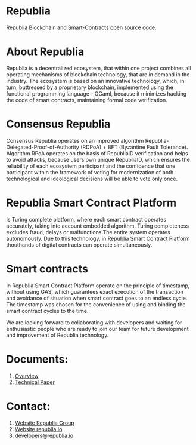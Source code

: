 # Republia
Republia Blockchain and Smart-Contracts open source code. 

# About Republia 
Republia is a decentralized ecosystem, that within one project combines all operating mechanisms of blockchain technology, that are in demand in the industry. The ecosystem is based on an innovative technology, which, in turn, buttressed by a proprietary blockchain, implemented using the functional programming language - OCaml, because it minimizes hacking the code of smart contracts, maintaining formal code verification.

# Consensus Republia 
Consensus Republia operates on an improved algorithm Republia-Delegated-Proof-of-Authority (RDPoA) + BFT (Byzantine Fault Tolerance). Algorithm RPoA operates on the basis of RepubliaID verification and helps to avoid attacks, because users own unique RepubliaID, which ensures the reliability of each ecosystem participant and the confidence that one participant within the framework of voting for modernization of both technological and ideological decisions will be able to vote only once.

# Republia Smart Contract Platform 
Is Turing complete platform, where each smart contract operates accurately, taking into account embedded algorithm. Turing completeness excludes fraud, delays or malfunctions.The entire system operates autonomously. Due to this technology, in Republia Smart Contract Platform thouthands of digital contracts can operate simultaneously.

# Smart contracts 
In Republia Smart Contract Platform operate on the principle of timestamp, without using GAS, which guarantees exact execution of the transaction and avoidance of situation when smart contract goes to an endless cycle.
The timestamp was chosen for the convenience of using and binding the smart contract cycles to the time.

We are looking forward to collaborating with developers and waiting for enthusiastic people who are ready to join our team for future development and improvement of Republia technology.


# Documents:
1. [Overview](https://media.republia.io/republia-overview-en.pdf)
2. [Technical Paper](https://media.republia.io/republia-techpaper-en.pdf)

  # Contact:
  1. [Website Republia Group](https://republia.group)
  2. [Website republia.io](https://republia.io)
  3. developers@republia.io
